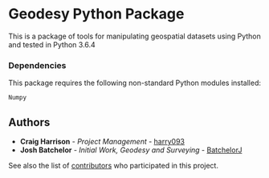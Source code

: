 # Geodesy Python Package

This is a package of tools for manipulating geospatial datasets using Python and tested in Python 3.6.4

### Dependencies

This package requires the following non-standard Python modules installed:

```
Numpy
```

## Authors

* **Craig Harrison** - *Project Management* - [harry093](https://github.com/harry093)
* **Josh Batchelor** - *Initial Work, Geodesy and Surveying* - [BatchelorJ](https://github.com/BatchelorJ)

See also the list of [contributors](https://github.com/GeoscienceAustralia/geodesy-package/graphs/contributors) who participated in this project.

